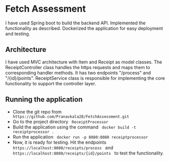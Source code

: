 # Fetch Assessment

I have used Spring boot to build the backend API. Implemented the functionality as described. Dockerized the application for easy deployment and testing.

## Architecture

I have used MVC architecture with Item and Receipt as model classes. The ReceiptController class handles the https requests and maps them to corresponding handler methods. It has two endpoints "/process" and "/{id}/points". ReceiptService class is responsible for implementing the core functionality to support the controller layer.

## Running the application

* Clone the git repo from ```  https://github.com/Pranavkala28/FetchAssessment.git  ```
* Go to the project directory ```  ReceiptProcessor  ```
* Build the application using the command ```  docker build -t receiptprocessor .  ```
* Run the application ```  docker run -p 8080:8080 receiptprocessor  ```
* Now, it is ready for testing. Hit the endpoints ```  https://localhost:8080/receipts/process  ``` and ```  https://localhost:8080/receipts/{id}/points  ``` to test the functionality.
